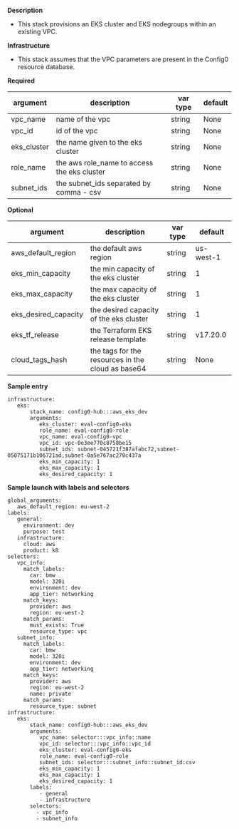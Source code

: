**Description**

  - This stack provisions an EKS cluster and EKS nodegroups within an existing VPC.

**Infrastructure**

  - This stack assumes that the VPC parameters are present in the Config0 resource database.

**Required**

| argument      | description                            | var type | default      |
| ------------- | -------------------------------------- | -------- | ------------ |
| vpc_name   | name of the vpc                 | string   | None         |
| vpc_id   | id of the vpc                 | string   | None         |
| eks_cluster   | the name given to the eks cluster | string   | None         |
| role_name   | the aws role_name to access the eks cluster | string   | None         |
| subnet_ids   | the subnet_ids separated by comma - csv | string   | None         |

**Optional**

| argument           | description                            | var type |  default      |
| ------------- | -------------------------------------- | -------- | ------------ |
| aws_default_region   | the default aws region               | string   | us-west-1         |
| eks_min_capacity   | the min capacity of the eks cluster               | string   | 1         |
| eks_max_capacity   | the max capacity of the eks cluster               | string   | 1         |
| eks_desired_capacity   | the desired capacity of the eks cluster               | string   | 1         |
| eks_tf_release   | the Terraform EKS release template               | string   | v17.20.0         |
| cloud_tags_hash | the tags for the resources in the cloud as base64 | string  | None         |

**Sample entry**

```
infrastructure:
   eks:
       stack_name: config0-hub:::aws_eks_dev
       arguments:
          eks_cluster: eval-config0-eks
          role_name: eval-config0-role
          vpc_name: eval-config0-vpc
          vpc_id: vpc-0e3ee770c8758be15
          subnet_ids: subnet-045721f387afabc72,subnet-05075171b106721ad,subnet-0a5e767ac278c437a
          eks_min_capacity: 1
          eks_max_capacity: 1
          eks_desired_capacity: 1
```

**Sample launch with labels and selectors**

```
global_arguments:
   aws_default_region: eu-west-2
labels:
   general:
     environment: dev
     purpose: test
   infrastructure:
     cloud: aws
     product: k8
selectors:
   vpc_info:
     match_labels:
       car: bmw
       model: 320i
       environment: dev
       app_tier: networking
     match_keys:
       provider: aws
       region: eu-west-2
     match_params:
       must_exists: True
       resource_type: vpc
   subnet_info:
     match_labels:
       car: bmw
       model: 320i
       environment: dev
       app_tier: networking
     match_keys:
       provider: aws
       region: eu-west-2
       name: private
     match_params:
       resource_type: subnet
infrastructure:
   eks:
       stack_name: config0-hub:::aws_eks_dev
       arguments:
          vpc_name: selector:::vpc_info::name
          vpc_id: selector:::vpc_info::vpc_id
          eks_cluster: eval-config0-eks
          role_name: eval-config0-role
          subnet_ids: selector:::subnet_info::subnet_id:csv
          eks_min_capacity: 1
          eks_max_capacity: 1
          eks_desired_capacity: 1
       labels:
          - general
          - infrastructure
       selectors:
         - vpc_info
         - subnet_info

```
